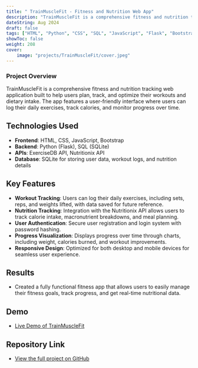 ```yaml
---
title: " TrainMuscleFit - Fitness and Nutrition Web App"
description: "TrainMuscleFit is a comprehensive fitness and nutrition tracking web "
dateString: Aug 2024
draft: false
tags: ["HTML", "Python", "CSS", "SQL", "JavaScript", "Flask", "Bootstrap"]
showToc: false
weight: 208
cover:
    image: "projects/TrainMuscleFit/cover.jpeg"
--- 
```


### Project Overview
TrainMuscleFit is a comprehensive fitness and nutrition tracking web application built to help users plan, track, and optimize their workouts and dietary intake. The app features a user-friendly interface where users can log their daily exercises, track calories, and monitor progress over time.

## Technologies Used
- **Frontend**: HTML, CSS, JavaScript, Bootstrap
- **Backend**: Python (Flask), SQL (SQLite)
- **APIs**: ExerciseDB API, Nutritionix API
- **Database**: SQLite for storing user data, workout logs, and nutrition details

## Key Features
- **Workout Tracking**: Users can log their daily exercises, including sets, reps, and weights lifted, with data saved for future reference.
- **Nutrition Tracking**: Integration with the Nutritionix API allows users to track calorie intake, macronutrient breakdowns, and meal planning.
- **User Authentication**: Secure user registration and login system with password hashing.
- **Progress Visualization**: Displays progress over time through charts, including weight, calories burned, and workout improvements.
- **Responsive Design**: Optimized for both desktop and mobile devices for seamless user experience.

## Results
- Created a fully functional fitness app that allows users to easily manage their fitness goals, track progress, and get real-time nutritional data.

## Demo
- [Live Demo of TrainMuscleFit](https://trainmusclefit.pythonanywhere.com/)

## Repository Link
- [View the full project on GitHub](https://github.com/SamsonAjadalu/TrainMuscleFit/tree/TrainMuscleFit/TrainMuscleFit)

